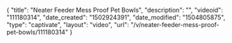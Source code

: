 {
    "title": "Neater Feeder Mess Proof Pet Bowls",
    "description": "",
    "videoid": "111180314",
    "date_created": "1502924391",
    "date_modified": "1504805875",
    "type": "captivate",
    "layout": "video",
    "url": "\/v\/neater-feeder-mess-proof-pet-bowls\/111180314"
}